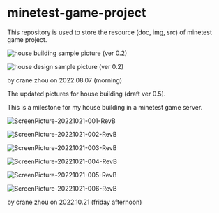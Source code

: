 # minetest-game-project
This repository is used to store the resource (doc, img, src) of minetest game project.

![house building sample picture (ver 0.2)](https://user-images.githubusercontent.com/12148806/183269053-e03ce2e6-b094-40a1-9241-109f14fc5608.png "Sample Building in minetest Game")   

![house design sample picture (ver 0.2)](https://user-images.githubusercontent.com/12148806/183269064-09d7b58f-74f8-403a-b7fd-e26ffb66798e.png "Sample Design in minetest Game")

by crane zhou on 2022.08.07 (morning)

The updated pictures for house building (draft ver 0.5).

This is a milestone for my house building in a minetest game server.

![ScreenPicture-20221021-001-RevB](https://user-images.githubusercontent.com/12148806/197152618-37034a6c-09e9-4e18-9371-518bf4dac5ab.png "Sample House(3 storeys) Building in minetest Game.")

![ScreenPicture-20221021-002-RevB](https://user-images.githubusercontent.com/12148806/197152845-d513c95a-fbbf-4422-97f9-3c232ae48aa3.png "Sample House(3 storeys) Building in minetest Game.")

![ScreenPicture-20221021-003-RevB](https://user-images.githubusercontent.com/12148806/197152973-9d9b06f5-2a00-43d0-8820-7ad18878af07.png "Sample House(3 storeys) Building in minetest Game.")

![ScreenPicture-20221021-004-RevB](https://user-images.githubusercontent.com/12148806/197153002-4dd36cc5-4f42-41b7-8784-0f811f8b2f78.png "Sample House(3 storeys) Building in minetest Game.")

![ScreenPicture-20221021-005-RevB](https://user-images.githubusercontent.com/12148806/197153030-766b7d7b-8285-4868-97c2-6362a751f4a0.png "Sample House(3 storeys) Building in minetest Game.")

![ScreenPicture-20221021-006-RevB](https://user-images.githubusercontent.com/12148806/197153055-0d04fa79-ea85-4d4a-81ad-42d445c97690.png "Sample House(3 storeys) Building in minetest Game.")

by crane zhou on 2022.10.21 (friday afternoon)

